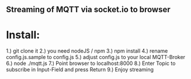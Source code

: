 ## Streaming of MQTT via socket.io to browser

# Install:
1.) git clone it
2.) you need nodeJS / npm
3.) npm install
4.) rename config.js.sample to config.js
5.) adjust config.js to your local MQTT-Broker
6.) node ./mqtt.js
7.) Point browser to localhost:8000
8.) Enter Topic to subscribe in Input-Field and press Return
9.) Enjoy streaming
